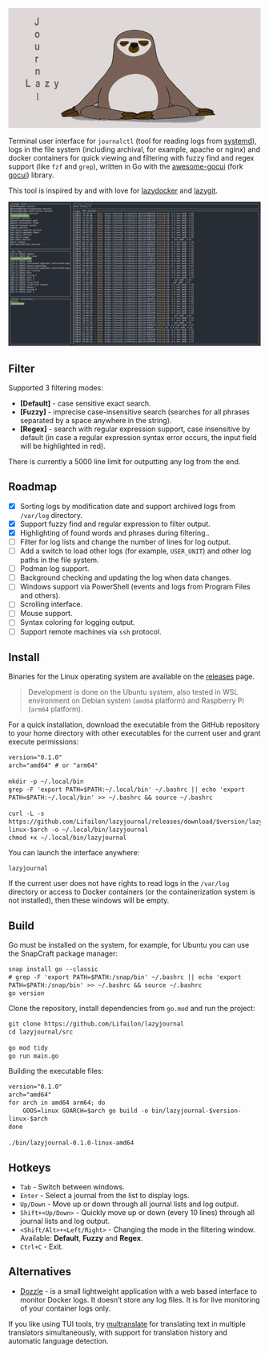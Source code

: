 <p align="center">
    <img src="/img/logo.jpg">
</p>

Terminal user interface for `journalctl` (tool for reading logs from [systemd](https://github.com/systemd/systemd)), logs in the file system (including archival, for example, apache or nginx) and docker containers for quick viewing and filtering with fuzzy find and regex support (like `fzf` and `grep`), written in Go with the [awesome-gocui](https://github.com/awesome-gocui/gocui) (fork [gocui](https://github.com/jroimartin/gocui)) library.

This tool is inspired by and with love for [lazydocker](https://github.com/jesseduffield/lazydocker) and [lazygit](https://github.com/jesseduffield/lazygit).

![interface](/img/interface.png)

## Filter

Supported 3 filtering modes:

- **[Default]** - case sensitive exact search.
- **[Fuzzy]** - imprecise case-insensitive search (searches for all phrases separated by a space anywhere in the string).
- **[Regex]** - search with regular expression support, case insensitive by default (in case a regular expression syntax error occurs, the input field will be highlighted in red).

There is currently a 5000 line limit for outputting any log from the end.

## Roadmap

- [X] Sorting logs by modification date and support archived logs from `/var/log` directory.
- [X] Support fuzzy find and regular expression to filter output.
- [X] Highlighting of found words and phrases during filtering..
- [ ] Filter for log lists and change the number of lines for log output.
- [ ] Add a switch to load other logs (for example, `USER_UNIT`) and other log paths in the file system.
- [ ] Podman log support.
- [ ] Background checking and updating the log when data changes.
- [ ] Windows support via PowerShell (events and logs from Program Files and others).
- [ ] Scrolling interface.
- [ ] Mouse support.
- [ ] Syntax coloring for logging output.
- [ ] Support remote machines via `ssh` protocol.

## Install

Binaries for the Linux operating system are available on the [releases](https://github.com/Lifailon/lazyjournal/releases) page.

> Development is done on the Ubuntu system, also tested in WSL environment on Debian system (`amd64` platform) and Raspberry Pi (`arm64` platform).

For a quick installation, download the executable from the GitHub repository to your home directory with other executables for the current user and grant execute permissions:

```shell
version="0.1.0"
arch="amd64" # or "arm64"

mkdir -p ~/.local/bin
grep -F 'export PATH=$PATH:~/.local/bin' ~/.bashrc || echo 'export PATH=$PATH:~/.local/bin' >> ~/.bashrc && source ~/.bashrc

curl -L -s https://github.com/Lifailon/lazyjournal/releases/download/$version/lazyjournal-$version-linux-$arch -o ~/.local/bin/lazyjournal
chmod +x ~/.local/bin/lazyjournal
```

You can launch the interface anywhere:

```shell
lazyjournal
```

If the current user does not have rights to read logs in the `/var/log` directory or access to Docker containers (or the containerization system is not installed), then these windows will be empty.

## Build

Go must be installed on the system, for example, for Ubuntu you can use the SnapCraft package manager:

```shell
snap install go --classic
# grep -F 'export PATH=$PATH:/snap/bin' ~/.bashrc || echo 'export PATH=$PATH:/snap/bin' >> ~/.bashrc && source ~/.bashrc
go version
```

Clone the repository, install dependencies from `go.mod` and run the project:

```shell
git clone https://github.com/Lifailon/lazyjournal
cd lazyjournal/src

go mod tidy
go run main.go
```

Building the executable files:

```shell
version="0.1.0"
arch="amd64"
for arch in amd64 arm64; do
    GOOS=linux GOARCH=$arch go build -o bin/lazyjournal-$version-linux-$arch
done

./bin/lazyjournal-0.1.0-linux-amd64
```

## Hotkeys

- `Tab` - Switch between windows.
- `Enter` - Select a journal from the list to display logs.
- `Up/Down` - Move up or down through all journal lists and log output.
- `Shift+<Up/Down>` - Quickly move up or down (every 10 lines) through all journal lists and log output.
- `<Shift/Alt>+<Left/Right>` - Changing the mode in the filtering window. Available: **Default**, **Fuzzy** and **Regex**.
- `Ctrl+C` - Exit.

## Alternatives

- [Dozzle](https://github.com/amir20/dozzle) - is a small lightweight application with a web based interface to monitor Docker logs. It doesn’t store any log files. It is for live monitoring of your container logs only.

If you like using TUI tools, try [multranslate](https://github.com/Lifailon/multranslate) for translating text in multiple translators simultaneously, with support for translation history and automatic language detection.

<!--
```j
 /$$                                                            
| $$                                                            
| $$        /$$$$$$  /$$$$$$$$ /$$   /$$                        
| $$       |____  $$|____ /$$/| $$  | $$                        
| $$        /$$$$$$$   /$$$$/ | $$  | $$                        
| $$       /$$__  $$  /$$__/  | $$  | $$                        
| $$$$$$$$|  $$$$$$$ /$$$$$$$$|  $$$$$$$                        
|________/ \_______/|________/ \____  $$                        
                               /$$  | $$                        
                              |  $$$$$$/                        
                               \______/                         
    /$$$$$                                                   /$$
   |__  $$                                                  | $$
      | $$  /$$$$$$  /$$   /$$  /$$$$$$  /$$$$$$$   /$$$$$$ | $$
      | $$ /$$__  $$| $$  | $$ /$$__  $$| $$__  $$ |____  $$| $$
 /$$  | $$| $$  \ $$| $$  | $$| $$  \__/| $$  \ $$  /$$$$$$$| $$
| $$  | $$| $$  | $$| $$  | $$| $$      | $$  | $$ /$$__  $$| $$
|  $$$$$$/|  $$$$$$/|  $$$$$$/| $$      | $$  | $$|  $$$$$$$| $$
 \______/  \______/  \______/ |__/      |__/  |__/ \_______/|__/
```
-->